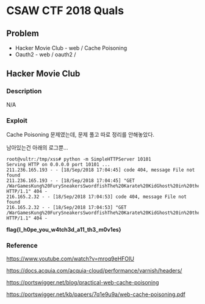 # CSAW CTF 2018 Quals

## Problem

- Hacker Movie Club - web / Cache Poisoning
- Oauth2 - web / oauth2 / 

## Hacker Movie Club

### Description

N/A

### Exploit

Cache Poisoning 문제였는데, 문제 풀고 따로 정리를 안해놓았다.

남아있는건 아래의 로그뿐...

```
root@vultr:/tmp/xss# python -m SimpleHTTPServer 10101
Serving HTTP on 0.0.0.0 port 10101 ...
211.236.165.193 - - [18/Sep/2018 17:04:45] code 404, message File not found
211.236.165.193 - - [18/Sep/2018 17:04:45] "GET /WarGamesKung%20FurySneakersSwordfishThe%20Karate%20KidGhost%20in%20the%20ShellSerial%20Experiments%20LainThe%20MatrixBlade%20RunnerBlade%20Runner%202049HackersTRONTron:%20LegacyMinority%20ReporteXistenZ[REDACTED] HTTP/1.1" 404 -
216.165.2.32 - - [18/Sep/2018 17:04:53] code 404, message File not found
216.165.2.32 - - [18/Sep/2018 17:04:53] "GET /WarGamesKung%20FurySneakersSwordfishThe%20Karate%20KidGhost%20in%20the%20ShellSerial%20Experiments%20LainThe%20MatrixBlade%20RunnerBlade%20Runner%202049HackersTRONTron:%20LegacyMinority%20ReporteXistenZflag%7BI_h0pe_you_w4tch3d_a11_th3_m0v1es%7D HTTP/1.1" 404 -
```

**flag{I_h0pe_you_w4tch3d_a11_th3_m0v1es}**



### Reference

https://www.youtube.com/watch?v=mroq9eHFOIU

https://docs.acquia.com/acquia-cloud/performance/varnish/headers/

https://portswigger.net/blog/practical-web-cache-poisoning

https://portswigger.net/kb/papers/7q1e9u9a/web-cache-poisoning.pdf

